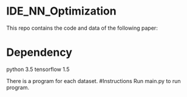 # IDE_NN_Optimization
This repo contains the code and data of the following paper:

# Dependency
python 3.5
tensorflow 1.5

There is a program for each dataset.
#Instructions
Run main.py to run program.
